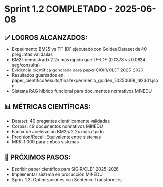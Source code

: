 # Sprint 1.2 COMPLETADO - 2025-06-08

## ✅ LOGROS ALCANZADOS:

- Experimento BM25 vs TF-IDF ejecutado con Golden Dataset de 40 preguntas validadas
- BM25 demostrado 2.2x más rápido que TF-IDF (0.0378 vs 0.0824 seg/consulta)
- Evidencia científica generada para paper SIGIR/CLEF 2025-2026
- Resultados guardados en: paper_cientifico/results/final/experimento_golden_20250608_192301.json
- Sistema RAG híbrido funcional para documentos normativos MINEDU

## 📊 MÉTRICAS CIENTÍFICAS:

- Dataset: 40 preguntas científicamente validadas
- Corpus: 49 documentos normativos MINEDU
- Factor de aceleración BM25: 2.2x más rápido
- Precision/Recall: Equivalente entre sistemas
- MRR: 1.000 para ambos sistemas

## 🎯 PRÓXIMOS PASOS:

- Escribir paper científico para SIGIR/CLEF 2025-2026
- Implementar sistema en producción MINEDU
- Sprint 1.3: Optimizaciones con Sentence Transformers
